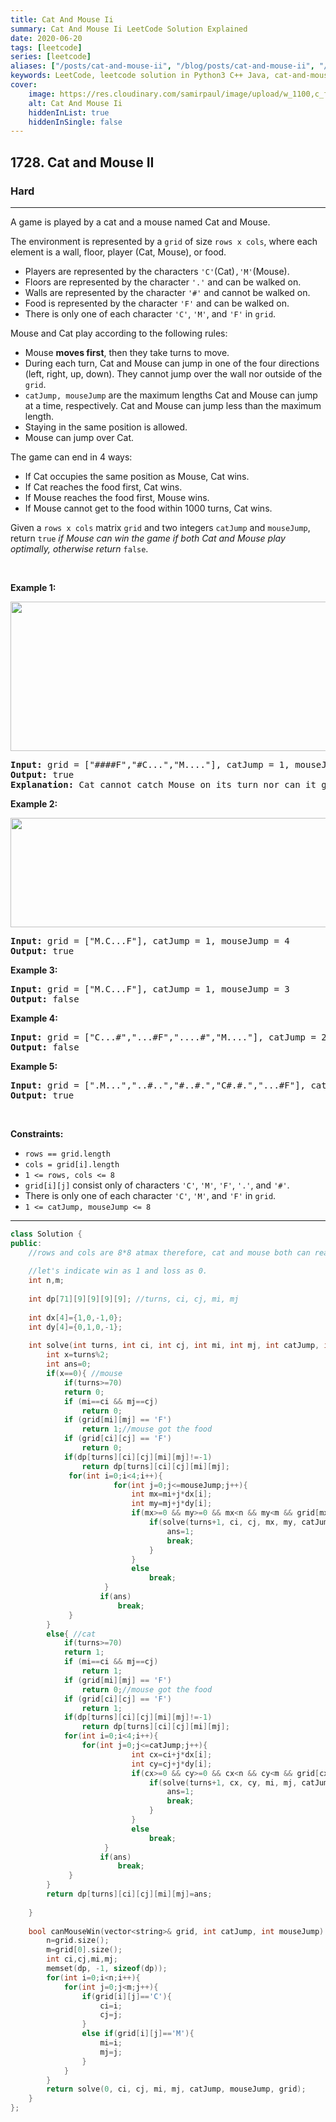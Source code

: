 ```yaml
---
title: Cat And Mouse Ii
summary: Cat And Mouse Ii LeetCode Solution Explained
date: 2020-06-20
tags: [leetcode]
series: [leetcode]
aliases: ["/posts/cat-and-mouse-ii", "/blog/posts/cat-and-mouse-ii", "/cat-and-mouse-ii"]
keywords: LeetCode, leetcode solution in Python3 C++ Java, cat-and-mouse-ii solution
cover:
    image: https://res.cloudinary.com/samirpaul/image/upload/w_1100,c_fit,co_rgb:FFFFFF,l_text:Arial_70_bold:Cat And Mouse Ii/problem-solving.webp
    alt: Cat And Mouse Ii
    hiddenInList: true
    hiddenInSingle: false
---
```



<h2>1728. Cat and Mouse II</h2><h3>Hard</h3><hr><div><p>A game is played by a cat and a mouse named Cat and Mouse.</p>

<p>The environment is represented by a <code>grid</code> of size <code>rows x cols</code>, where each element is a wall, floor, player (Cat, Mouse), or food.</p>

<ul>
	<li>Players are represented by the characters <code>'C'</code>(Cat)<code>,'M'</code>(Mouse).</li>
	<li>Floors are represented by the character <code>'.'</code> and can be walked on.</li>
	<li>Walls are represented by the character <code>'#'</code> and cannot be walked on.</li>
	<li>Food is represented by the character <code>'F'</code> and can be walked on.</li>
	<li>There is only one of each character <code>'C'</code>, <code>'M'</code>, and <code>'F'</code> in <code>grid</code>.</li>
</ul>

<p>Mouse and Cat play according to the following rules:</p>

<ul>
	<li>Mouse <strong>moves first</strong>, then they take turns to move.</li>
	<li>During each turn, Cat and Mouse can jump in one of the four directions (left, right, up, down). They cannot jump over the wall nor outside of the <code>grid</code>.</li>
	<li><code>catJump, mouseJump</code> are the maximum lengths Cat and Mouse can jump at a time, respectively. Cat and Mouse can jump less than the maximum length.</li>
	<li>Staying in the same position is allowed.</li>
	<li>Mouse can jump over Cat.</li>
</ul>

<p>The game can end in 4 ways:</p>

<ul>
	<li>If Cat occupies the same position as Mouse, Cat wins.</li>
	<li>If Cat reaches the food first, Cat wins.</li>
	<li>If Mouse reaches the food first, Mouse wins.</li>
	<li>If Mouse cannot get to the food within 1000 turns, Cat wins.</li>
</ul>

<p>Given a <code>rows x cols</code> matrix <code>grid</code> and two integers <code>catJump</code> and <code>mouseJump</code>, return <code>true</code><em> if Mouse can win the game if both Cat and Mouse play optimally, otherwise return </em><code>false</code>.</p>

<p>&nbsp;</p>
<p><strong>Example 1:</strong></p>

<p><strong><img alt="" src="https://assets.leetcode.com/uploads/2020/09/12/sample_111_1955.png" style="width: 580px; height: 239px;"></strong></p>

<pre><strong>Input:</strong> grid = ["####F","#C...","M...."], catJump = 1, mouseJump = 2
<strong>Output:</strong> true
<strong>Explanation:</strong> Cat cannot catch Mouse on its turn nor can it get the food before Mouse.
</pre>

<p><strong>Example 2:</strong></p>

<p><img alt="" src="https://assets.leetcode.com/uploads/2020/09/12/sample_2_1955.png" style="width: 580px; height: 175px;"></p>

<pre><strong>Input:</strong> grid = ["M.C...F"], catJump = 1, mouseJump = 4
<strong>Output:</strong> true
</pre>

<p><strong>Example 3:</strong></p>

<pre><strong>Input:</strong> grid = ["M.C...F"], catJump = 1, mouseJump = 3
<strong>Output:</strong> false
</pre>

<p><strong>Example 4:</strong></p>

<pre><strong>Input:</strong> grid = ["C...#","...#F","....#","M...."], catJump = 2, mouseJump = 5
<strong>Output:</strong> false
</pre>

<p><strong>Example 5:</strong></p>

<pre><strong>Input:</strong> grid = [".M...","..#..","#..#.","C#.#.","...#F"], catJump = 3, mouseJump = 1
<strong>Output:</strong> true
</pre>

<p>&nbsp;</p>
<p><strong>Constraints:</strong></p>

<ul>
	<li><code>rows == grid.length</code></li>
	<li><code>cols = grid[i].length</code></li>
	<li><code>1 &lt;= rows, cols &lt;= 8</code></li>
	<li><code>grid[i][j]</code> consist only of characters <code>'C'</code>, <code>'M'</code>, <code>'F'</code>, <code>'.'</code>, and <code>'#'</code>.</li>
	<li>There is only one of each character <code>'C'</code>, <code>'M'</code>, and <code>'F'</code> in <code>grid</code>.</li>
	<li><code>1 &lt;= catJump, mouseJump &lt;= 8</code></li>
</ul>
</div>

---




```cpp
class Solution {
public:
    //rows and cols are 8*8 atmax therefore, cat and mouse both can reach anywhere they want in at max 64 steps even if cj,mj=1.
    
    //let's indicate win as 1 and loss as 0.
    int n,m;
    
    int dp[71][9][9][9][9]; //turns, ci, cj, mi, mj
    
    int dx[4]={1,0,-1,0};
    int dy[4]={0,1,0,-1};
    
    int solve(int turns, int ci, int cj, int mi, int mj, int catJump, int mouseJump, vector<string>& grid){
        int x=turns%2;
        int ans=0;
        if(x==0){ //mouse
            if(turns>=70)
            return 0;
            if (mi==ci && mj==cj) 
                return 0;
            if (grid[mi][mj] == 'F') 
                return 1;//mouse got the food
            if (grid[ci][cj] == 'F') 
                return 0; 
            if(dp[turns][ci][cj][mi][mj]!=-1)
                return dp[turns][ci][cj][mi][mj];
             for(int i=0;i<4;i++){
                       for(int j=0;j<=mouseJump;j++){
                           int mx=mi+j*dx[i];
                           int my=mj+j*dy[i];
                           if(mx>=0 && my>=0 && mx<n && my<m && grid[mx][my]!='#'){
                               if(solve(turns+1, ci, cj, mx, my, catJump, mouseJump, grid)==0){
                                   ans=1;
                                   break;
                               }
                           }
                           else
                               break;
                     }
                    if(ans)
                        break;
             }
        }
        else{ //cat
            if(turns>=70)
            return 1;
            if (mi==ci && mj==cj) 
                return 1;
            if (grid[mi][mj] == 'F') 
                return 0;//mouse got the food
            if (grid[ci][cj] == 'F') 
                return 1; 
            if(dp[turns][ci][cj][mi][mj]!=-1)
                return dp[turns][ci][cj][mi][mj];
            for(int i=0;i<4;i++){
                for(int j=0;j<=catJump;j++){
                           int cx=ci+j*dx[i];
                           int cy=cj+j*dy[i];
                           if(cx>=0 && cy>=0 && cx<n && cy<m && grid[cx][cy]!='#'){
                               if(solve(turns+1, cx, cy, mi, mj, catJump, mouseJump, grid)==0){
                                   ans=1;
                                   break;
                               }
                           }
                           else
                               break;
                     }
                    if(ans)
                        break;
             }
        }
        return dp[turns][ci][cj][mi][mj]=ans;
        
    }
    
    bool canMouseWin(vector<string>& grid, int catJump, int mouseJump) {
        n=grid.size();
        m=grid[0].size();
        int ci,cj,mi,mj;
        memset(dp, -1, sizeof(dp));
        for(int i=0;i<n;i++){
            for(int j=0;j<m;j++){
                if(grid[i][j]=='C'){
                    ci=i;
                    cj=j;
                }
                else if(grid[i][j]=='M'){
                    mi=i;
                    mj=j;
                }
            }
        }
        return solve(0, ci, cj, mi, mj, catJump, mouseJump, grid);
    }
};
```
